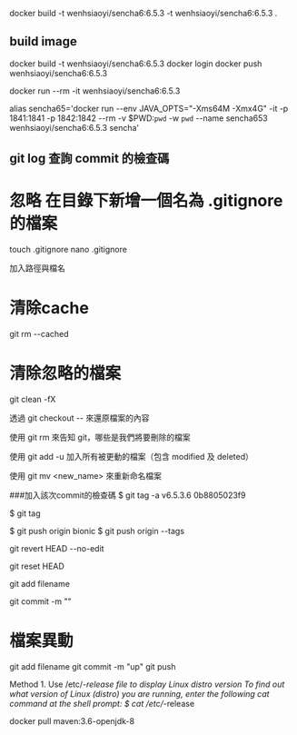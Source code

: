 


docker build -t wenhsiaoyi/sencha6:6.5.3 -t wenhsiaoyi/sencha6:6.5.3 .


## build image
docker build -t wenhsiaoyi/sencha6:6.5.3
docker login
docker push wenhsiaoyi/sencha6:6.5.3




docker run --rm -it wenhsiaoyi/sencha6:6.5.3


alias sencha65='docker run --env JAVA_OPTS="-Xms64M -Xmx4G" -it  -p 1841:1841 -p 1842:1842 --rm -v $PWD:`pwd` -w `pwd` --name sencha653 wenhsiaoyi/sencha6:6.5.3 sencha'




## git log 查詢 commit 的檢查碼


# 忽略 在目錄下新增一個名為 .gitignore 的檔案
touch .gitignore
nano .gitignore

加入路徑與檔名

# 清除cache
git rm --cached

# 清除忽略的檔案
git clean -fX


透過 git checkout -- <file> 來還原檔案的內容

使用 git rm <file> 來告知 git，哪些是我們將要刪除的檔案

使用 git add -u 加入所有被更動的檔案（包含 modified 及 deleted）

使用 git mv <file> <new_name> 來重新命名檔案



###加入該次commit的檢查碼
$ git tag -a v6.5.3.6 0b8805023f9

$ git tag




$ git push origin bionic
$ git push origin --tags


git revert HEAD --no-edit

git reset HEAD

git add filename

git commit  -m ""


# 檔案異動
git add filename
git commit -m "up"
git push




Method 1. Use /etc/*-release file to display Linux distro version
To find out what version of Linux (distro) you are running, enter the following cat command at the shell prompt:
$ cat /etc/*-release




docker pull maven:3.6-openjdk-8


